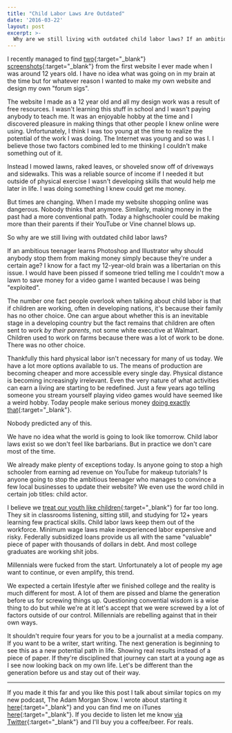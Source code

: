 ```yaml
---
title: "Child Labor Laws Are Outdated"
date: '2016-03-22'
layout: post
excerpt: >-
  Why are we still living with outdated child labor laws? If an ambitious teenager learns Photoshop and Illustrator why should anybody stop them from making money simply because they're under a certain age? 
---
```


I recently managed to find [two](http://web.archive.org/web/20090830202605/http://geocities.com/ajmorgan25/){:target="_blank"} [screenshots](http://web.archive.org/web/20040511180502/http://www.geocities.com/ajmorgan25/){:target="_blank"} from the first website I ever made when I was around 12 years old. I have no idea what was going on in my brain at the time but for whatever reason I wanted to make my own website and design my own "forum sigs".

The website I made as a 12 year old and all my design work was a result of free resources. I wasn't learning this stuff in school and I wasn't paying anybody to teach me. It was an enjoyable hobby at the time and I discovered pleasure in making things that other people I knew online were using. Unfortunately, I think I was too young at the time to realize the potential of the work I was doing. The Internet was young and so was I. I believe those two factors combined led to me thinking I couldn't make something out of it.

Instead I mowed lawns, raked leaves, or shoveled snow off of driveways and sidewalks. This was a reliable source of income if I needed it but outside of physical exercise I wasn't developing skills that would help me later in life. I was doing something I knew could get me money.

But times are changing. When I made my website shopping online was dangerous. Nobody thinks that anymore. Similarly, making money in the past had a more conventional path. Today a highschooler could be making more than their parents if their YouTube or Vine channel blows up.

So why are we still living with outdated child labor laws?

If an ambitious teenager learns Photoshop and Illustrator why should anybody stop them from making money simply because they're under a certain age? I know for a fact my 12-year-old brain was a libertarian on this issue. I would have been pissed if someone tried telling me I couldn't mow a lawn to save money for a video game I wanted because I was being "exploited".

The number one fact people overlook when talking about child labor is that if children are working, often in developing nations, it's because their family has no other choice. One can argue about whether this is an inevitable stage in a developing country but the fact remains that children are often sent to work *by their parents*, not some white executive at Walmart. Children used to work on farms because there was a lot of work to be done. There was no other choice.

Thankfully this hard physical labor isn't necessary for many of us today. We have a lot more options available to us. The means of production are becoming cheaper and more accessible every single day. Physical distance is becoming increasingly irrelevant. Even the very nature of what activities can earn a living are starting to be redefined. Just a few years ago telling someone you stream yourself playing video games would have seemed like a weird hobby. Today people make serious money [doing exactly that](https://www.twitch.tv/){:target="_blank"}.

Nobody predicted any of this.

We have no idea what the world is going to look like tomorrow. Child labor laws exist so we don't feel like barbarians. But in practice we don't care most of the time.

We already make plenty of exceptions today. Is anyone going to stop a high schooler from earning ad revenue on YouTube for makeup tutorials? Is anyone going to stop the ambitious teenager who manages to convince a few local businesses to update their website? We even use the word child in certain job titles: child actor.

I believe we [treat our youth like children](https://www.youtube.com/watch?v=_z4zGMGSS38){:target="_blank"} for far too long. They sit in classrooms listening, sitting still, and studying for 12+ years learning few practical skills. Child labor laws keep them out of the workforce. Minimum wage laws make inexperienced labor expensive and risky. Federally subsidized loans provide us all with the same "valuable" piece of paper with thousands of dollars in debt. And most college graduates are working shit jobs.

Millennials were fucked from the start. Unfortunately a lot of people my age want to continue, or even amplify, this trend.

We expected a certain lifestyle after we finished college and the reality is much different for most. A lot of them are pissed and blame the generation before us for screwing things up. Questioning convential wisdom is a wise thing to do but while we're at it let's accept that we were screwed by a lot of factors outside of our control. Millennials are rebelling against that in their own ways.

It shouldn't require four years for you to be a journalist at a media company. If you want to be a writer, start writing. The next generation is beginning to see this as a new potential path in life. Showing real results instead of a piece of paper. If they're disciplined that journey can start at a young age as I see now looking back on my own life. Let's be different than the generation before us and stay out of their way.

---

If you made it this far and you like this post I talk about similar topics on my new podcast, The Adam Morgan Show. I wrote about starting it [here](http://atom-morgan.github.io/I-Started-a-Podcast){:target="_blank"} and you can find me on iTunes [here](https://itunes.apple.com/us/podcast/the-adam-morgan-show/id1088616591){:target="_blank"}. If you decide to listen let me know [via Twitter](https://twitter.com/atommorgan){:target="_blank"} and I'll buy you a coffee/beer. For reals.
